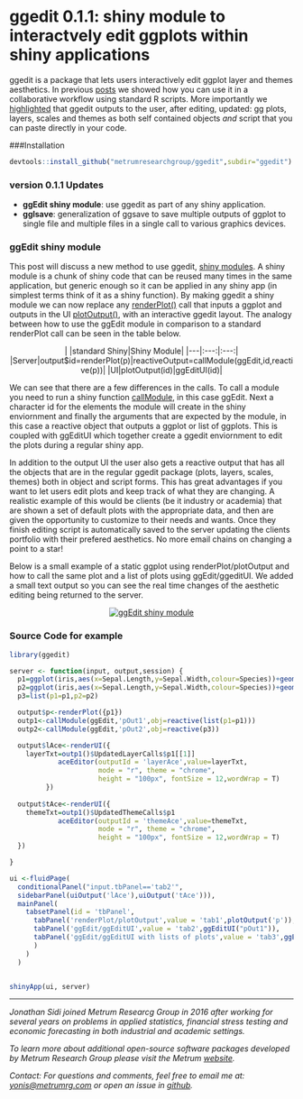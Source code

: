 # ggedit 0.1.1: shiny module to interactvely edit ggplots within shiny applications

ggedit is a package that lets users interactively edit ggplot layer and themes aesthetics.  In previous [posts](https://www.r-bloggers.com/ggedit-interactive-ggplot-aesthetic-and-theme-editor/) we showed how you can use it in a collaborative workflow using standard R scripts. More importantly we [highlighted](https://www.r-bloggers.com/ggedit-0-0-2-a-gui-for-advanced-editing-of-ggplot2-objects/) that ggedit outputs to the user, after editing, updated: gg plots, layers, scales and themes as both self contained objects *and* script that you can paste directly in your code. 

###Installation
```r
devtools::install_github("metrumresearchgroup/ggedit",subdir="ggedit")
```

### version 0.1.1 Updates

  - **ggEdit shiny module**: use ggedit as part of any shiny application. 
  - **gglsave**: generalization of ggsave to save multiple outputs of ggplot to single file and multiple files in a single call to various graphics devices. 

### ggEdit shiny module

This post will discuss a new method to use ggedit, [shiny modules](https://shiny.rstudio.com/articles/modules.html). A shiny module is a chunk of shiny code that can be reused many times in the same application, but generic enough so it can be applied in any shiny app (in simplest terms think of it as a shiny function). By making ggedit a shiny module we can now replace any [renderPlot()](https://shiny.rstudio.com/reference/shiny/latest/renderPlot.html) call that inputs a ggplot and outputs in the UI [plotOutput()](https://shiny.rstudio.com/reference/shiny/latest/plotOutput.html), with an interactive ggedit layout. The analogy between how to use the ggEdit module in comparison to a standard renderPlot call can be seen in the table below. 

<center>
| |standard Shiny|Shiny Module|
|---|:---:|:---:|
|Server|output$id=renderPlot(p)|reactiveOutput=callModule(ggEdit,id,reactive(p))|
|UI|plotOutput(id)|ggEditUI(id)|
</center>

We can see that there are a few differences in the calls. To call a module you need to run a shiny function  [callModule](https://shiny.rstudio.com/reference/shiny/latest/callModule.html), in this case ggEdit. Next a character id for the elements the module will create in the shiny enviornment and finally the arguments that are expected by the module, in this case a reactive object that outputs a ggplot or list of ggplots. This is coupled with ggEditUI which together create a ggedit enviornment to edit the plots during a regular shiny app. 

In addition to the output UI the user also gets a reactive output that has all the objects that are in the regular ggedit package (plots, layers, scales, themes) both in object and script forms. This has great advantages if you want to let users edit plots and keep track of what they are changing. A realistic example of this would be clients (be it industry or academia) that are shown a set of default plots with the appropriate data, and then are given the opportunity to customize to their needs and wants. Once they finish editing script is automatically saved to the server updating the clients portfolio with their prefered aesthetics. No more email chains on changing a point to a star!

Below is a small example of a static ggplot using renderPlot/plotOutput and how to call the same plot and a list of plots using ggEdit/ggeditUI. We added a small text output so you can see the real time changes of the aesthetic editing being returned to the server.

<center>
<a href="http://www.youtube.com/watch?v=pJ1kbd_OVwg" target="_blank" ><img src="http://img.youtube.com/vi/pJ1kbd_OVwg/0.jpg" alt="ggEdit shiny module"></a>
</center>

### Source Code for example
```r
library(ggedit)

server <- function(input, output,session) {
  p1=ggplot(iris,aes(x=Sepal.Length,y=Sepal.Width,colour=Species))+geom_point()
  p2=ggplot(iris,aes(x=Sepal.Length,y=Sepal.Width,colour=Species))+geom_line()+geom_point()
  p3=list(p1=p1,p2=p2)

  output$p<-renderPlot({p1})
  outp1<-callModule(ggEdit,'pOut1',obj=reactive(list(p1=p1)))
  outp2<-callModule(ggEdit,'pOut2',obj=reactive(p3))

  output$lAce<-renderUI({
    layerTxt=outp1()$UpdatedLayerCalls$p1[[1]]
            aceEditor(outputId = 'layerAce',value=layerTxt,
                      mode = "r", theme = "chrome", 
                      height = "100px", fontSize = 12,wordWrap = T)
         })  
  
  output$tAce<-renderUI({
    themeTxt=outp1()$UpdatedThemeCalls$p1
            aceEditor(outputId = 'themeAce',value=themeTxt,
                      mode = "r", theme = "chrome", 
                      height = "100px", fontSize = 12,wordWrap = T)
  })  

}

ui <-fluidPage(
  conditionalPanel("input.tbPanel=='tab2'",
  sidebarPanel(uiOutput('lAce'),uiOutput('tAce'))),
  mainPanel(
    tabsetPanel(id = 'tbPanel',
      tabPanel('renderPlot/plotOutput',value = 'tab1',plotOutput('p')),
      tabPanel('ggEdit/ggEditUI',value = 'tab2',ggEditUI("pOut1")),
      tabPanel('ggEdit/ggEditUI with lists of plots',value = 'tab3',ggEditUI("pOut2"))
      )
    )
  )


shinyApp(ui, server)

```
<hr>
<em>
Jonathan Sidi joined Metrum Researcg Group in 2016 after working for several years on problems in applied statistics, financial stress testing and economic forecasting in both industrial and academic settings.

To learn more about additional open-source software packages developed by Metrum Research Group please visit the Metrum <a href="http://metrumrg.com/opensourcetools.html" target="_blank">website</a>.

Contact: For questions and comments, feel free to email me at: yonis@metrumrg.com or open an issue in <a href="https://github.com/metrumresearchgroup/ggedit/issues" target="_blank">github</a>.
</em>